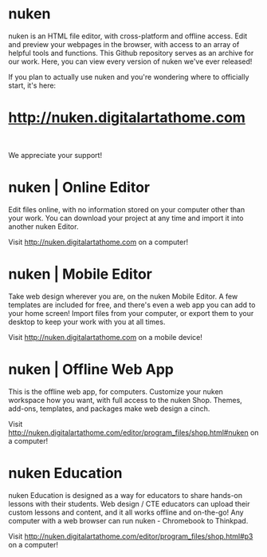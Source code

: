 # nuken
nuken is an HTML file editor, with cross-platform and offline access. Edit and preview your webpages in the browser, with access to an array of helpful tools and functions. This Github repository serves as an archive for our work. Here, you can view every version of nuken we've ever released!

If you plan to actually use nuken and you're wondering where to officially start, it's here:

# http://nuken.digitalartathome.com
<br />

We appreciate your support!



# nuken | Online Editor 
Edit files online, with no information stored on your computer other than your work. You can download your project at any time and import it into another nuken Editor.

Visit http://nuken.digitalartathome.com on a computer!


# nuken | Mobile Editor
Take web design wherever you are, on the nuken Mobile Editor. A few templates are included for free, and there's even a web app you can add to your home screen!
Import files from your computer, or export them to your desktop to keep your work with you at all times.

Visit http://nuken.digitalartathome.com on a mobile device!

# nuken | Offline Web App
This is the offline web app, for computers. Customize your nuken workspace how you want, with full access to the nuken Shop. Themes, add-ons, templates, and packages make web design a cinch.

Visit http://nuken.digitalartathome.com/editor/program_files/shop.html#nuken on a computer!

# nuken Education
nuken Education is designed as a way for educators to share hands-on lessons with their students. Web design / CTE educators can upload their custom lessons and content, and it all works offline and on-the-go! Any computer with a web browser can run nuken - Chromebook to Thinkpad.

Visit http://nuken.digitalartathome.com/editor/program_files/shop.html#p3 on a computer!

